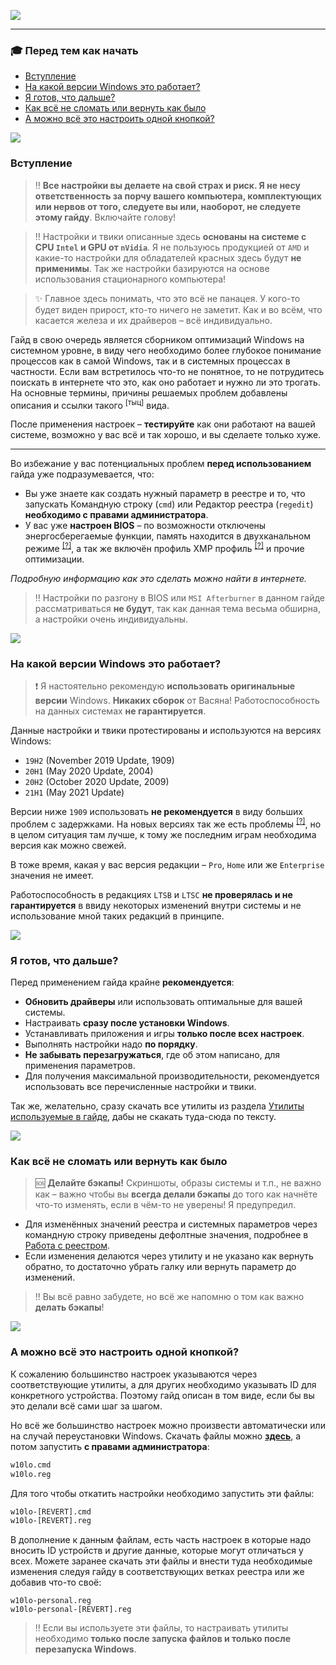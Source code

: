 [![](https://github.com/denis-g/windows10-latency-optimization/blob/master/images/header_small.png)](https://github.com/denis-g/windows10-latency-optimization#содержание)

---

### :mortar_board: Перед тем как начать

- [Вступление](https://github.com/denis-g/windows10-latency-optimization/blob/master/_content/main.md#вступление)
- [На какой версии Windows это работает?](https://github.com/denis-g/windows10-latency-optimization/blob/master/_content/main.md#на-какой-версии-windows-это-работает)
- [Я готов, что дальше?](https://github.com/denis-g/windows10-latency-optimization/blob/master/_content/main.md#я-готов-что-дальше)
- [Как всё не сломать или вернуть как было](https://github.com/denis-g/windows10-latency-optimization/blob/master/_content/main.md#как-всё-не-сломать-или-вернуть-как-было)
- [А можно всё это настроить одной кнопкой?](https://github.com/denis-g/windows10-latency-optimization/blob/master/_content/main.md#а-можно-всё-это-настроить-одной-кнопкой)

![](https://github.com/denis-g/windows10-latency-optimization/blob/master/images/hr.png)

### Вступление

> :bangbang: **Все настройки вы делаете на свой страх и риск. Я не несу ответственность за порчу вашего компьютера, комплектующих или нервов от того, следуете вы или, наоборот, не следуете этому гайду**. Включайте голову!

> :bangbang: Настройки и твики описанные здесь **основаны на системе с CPU `Intel` и GPU от `nVidia`**. Я не пользуюсь продукцией от `AMD` и какие-то настройки для обладателей красных здесь будут **не применимы**. Так же настройки базируются на основе использования стационарного компьютера!

> :sparkles: Главное здесь понимать, что это всё не панацея. У кого-то будет виден прирост, кто-то ничего не заметит. Как и во всём, что касается железа и их драйверов – всё индивидуально.

Гайд в свою очередь является сборником оптимизаций Windows на системном уровне, в виду чего необходимо более глубокое понимание процессов как в самой Windows, так и в системных процессах в частности. Если вам встретилось что-то не понятное, то не потрудитесь поискать в интернете что это, как оно работает и нужно ли это трогать. На основные термины, причины решаемых проблем добавлены описания и ссылки такого <sup>[тыц]</sup> вида.

После применения настроек – **тестируйте** как они работают на вашей системе, возможно у вас всё и так хорошо, и вы сделаете только хуже.

---

Во избежание у вас потенциальных проблем **перед использованием** гайда уже подразумевается, что:

- Вы уже знаете как создать нужный параметр в реестре и то, что запускать Командную строку (`cmd`) или Редактор реестра (`regedit`) **необходимо с правами администратора**.
- У вас уже **настроен BIOS** – по возможности отключены энергосберегаемые функции, память находится в двухканальном режиме <sup>[[?]](https://ru.wikipedia.org/wiki/Многоканальная_архитектура_памяти#Двухканальный_режим)</sup>, а так же включён профиль XMP профиль <sup>[[?]](https://zen.yandex.ru/media/it_news/zachem-nujny-xmp-profili-pamiati-i-kak-oni-rabotaiut-5ccd620ad31aa100b3450f67)</sup> и прочие оптимизации. 

*Подробную информацию как это сделать можно найти в интернете.*

> :bangbang: Настройки по разгону в BIOS или `MSI Afterburner` в данном гайде рассматриваться **не будут**, так как данная тема весьма обширна, а настройки очень индивидуальны.

![](https://github.com/denis-g/windows10-latency-optimization/blob/master/images/hr.png)

### На какой версии Windows это работает?

> :heavy_exclamation_mark: Я настоятельно рекомендую **использовать оригинальные версии** Windows. **Никаких сборок** от Васяна! Работоспособность на данных системах **не гарантируется**.

Данные настройки и твики протестированы и используются на версиях Windows:

- `19H2` (November 2019 Update, 1909)
- `20H1` (May 2020 Update, 2004)
- `20H2` (October 2020 Update, 2009)
- `21H1` (May 2021 Update)

Версии ниже `1909` использовать **не рекомендуется** в виду больших проблем с задержками. На новых версиях так же есть проблемы <sup>[[?]](https://www.go-euc.com/performance-difference-of-windows-10-2004/)</sup>, но в целом ситуация там лучше, к тому же последним играм необходима версия как можно свежей.

В тоже время, какая у вас версия редакции – `Pro`, `Home` или же `Enterprise` значения не имеет.

Работоспособность в редакциях `LTSB` и `LTSC` **не проверялась и не гарантируется** в ввиду некоторых изменений внутри системы и не использование мной таких редакций в принципе.

![](https://github.com/denis-g/windows10-latency-optimization/blob/master/images/hr.png)

### Я готов, что дальше?

Перед применением гайда крайне **рекомендуется**:

- **Обновить драйверы** или использовать оптимальные для вашей системы.
- Настраивать **сразу после установки Windows**.
- Устанавливать приложения и игры **только после всех настроек**.
- Выполнять настройки надо **по порядку**.
- **Не забывать перезагружаться**, где об этом написано, для применения параметров.
- Для получения максимальной производительности, рекомендуется использовать все перечисленные настройки и твики.

Так же, желательно, сразу скачать все утилиты из раздела [Утилиты используемые в гайде](https://github.com/denis-g/windows10-latency-optimization/blob/master/_content/links.md#утилиты-используемые-в-гайде), дабы не скакать туда-сюда по тексту.

![](https://github.com/denis-g/windows10-latency-optimization/blob/master/images/hr.png)

### Как всё не сломать или вернуть как было

> :sos: **Делайте бэкапы!** Скриншоты, образы системы и т.п., не важно как – важно чтобы вы **всегда делали бэкапы** до того как начнёте что-то изменять, если в чём-то не уверены! Я предупредил.

- Для изменённых значений реестра и системных параметров через командную строку приведены дефолтные значения, подробнее в [Работа с реестром](https://github.com/denis-g/windows10-latency-optimization/blob/master/_content/_howto-regedit.md).
- Если изменения делаются через утилиту и не указано как вернуть обратно, то достаточно убрать галку или вернуть параметр до изменений.

> :bangbang: Вы всё равно забудете, но всё же напомню о том как важно **делать бэкапы**!

![](https://github.com/denis-g/windows10-latency-optimization/blob/master/images/hr.png)

### А можно всё это настроить одной кнопкой?

К сожалению большинство настроек указываются через соответствующие утилиты, а для других необходимо указывать ID для конкретного устройства. Поэтому гайд описан в том виде, если бы вы это делали всё сами шаг за шагом.

Но всё же большинство настроек можно произвести автоматически или на случай переустановки Windows. Скачать файлы можно [**здесь**](https://github.com/denis-g/windows10-latency-optimization/tree/master/tweaks), а потом запустить **с правами администратора**:

```cmd
w10lo.cmd
w10lo.reg
```

Для того чтобы откатить настройки необходимо запустить эти файлы:

```cmd
w10lo-[REVERT].cmd
w10lo-[REVERT].reg
```

В дополнение к данным файлам, есть часть настроек в которые надо вносить ID устройств и другие данные, которые могут отличаться у всех. Можете заранее скачать эти файлы и внести туда необходимые изменения следуя гайду в соответствующих ветках реестра или же добавив что-то своё:

```
w10lo-personal.reg
w10lo-personal-[REVERT].reg
```

> :bangbang: Если вы используете эти файлы, то настраивать утилиты необходимо **только после запуска файлов и только после перезапуска Windows**.
